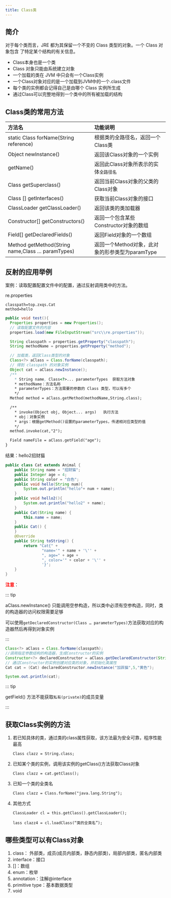 ```yaml
---
title: Class类
---
```

## 简介
对于每个类而言，JRE 都为其保留一个不变的 Class 类型的对象。一个 Class 对象包含
了特定某个结构的有关信息。

* Class本身也是一个类
* Class 对象只能由系统建立对象
* 一个加载的类在 JVM 中只会有一个Class实例
* 一个Class对象对应的是一个加载到JVM中的一个.class文件
* 每个类的实例都会记得自己是由哪个 Class 实例所生成
* 通过Class可以完整地得到一个类中的所有被加载的结构

## Class类的常用方法
|方法名|功能说明|
|:-----|:-----|
|static Class forName(String reference)|根据类的全路径名，返回一个 Class类|
|Object newInstance()|返回该Class对象的一个实例|
|getName()|返回此Class对象所表示的实体`全路径名`|
|Class getSuperclass()|返回当前Class对象的父类的Class对象|
|Class [] getInterfaces()|获取当前Class对象的接口|
|ClassLoader getClassLoader()|返回该类的类加载器|
|Constructor[] getConstructors()|返回一个包含某些Constructor对象的数组|
|Field[] getDeclaredFields()|返回Field对象的一个数组|
|Method getMethod(String name,Class … paramTypes)|返回一个Method对象，此对象的形参类型为paramType|

## 反射的应用举例
案例：读取配置配置文件中的配置，通过反射调用类中的方法。

re.properties
```properties
classpath=top.zxqs.Cat
method=hello
```
```java
public void test(){
  Properties properties = new Properties();
  // 读取配置文件的内容
  properties.load(new FileInputStream("src\\re.properties"));

  String classpath = properties.getProperty("classpath");
  String methodName = properties.getProperty("method");

  // 加载类，返回Class类型的对象
  Class<?> aClass = Class.forName(classpath);
  // 得到 classpath 的对象实例
  Object cat = aClass.newInstance();
  /**
    * String name, Class<?>... parameterTypes  获取方法对象
    * methodName：方法名称
    * parameterTypes：方法需要的参数的 Class 类型，可以有多个
    */
  Method method = aClass.getMethod(methodName,String.class);

  /**
    * invoke(Object obj, Object... args)   执行方法
    * obj：对象实例
    * args：根据getMethod()设置的parameterTypes，传递相对应类型的值
    */
  method.invoke(cat,"2");

  Field nameFile = aClass.getField("age");
}
```
结果：hello2招财猫

```java
public class Cat extends Animal {
    public String name = "招财猫";
    public Integer age = 4;
    public String color = "白色";
    public void hello(String num){
        System.out.println("hello"+ num + name);
    }
    public void hello2(){
        System.out.println("hello2" + name);
    }
    public Cat(String name) {
        this.name = name;
    }
    public Cat() {
    }
    @Override
    public String toString() {
        return "Cat{" +
                "name='" + name + '\'' +
                ", age=" + age +
                ", color='" + color + '\'' +
                '}';
    }
}
```

**<font color='red'>注意</font>**：

::: tip

aClass.newInstance() 只能调用空参构造，所以类中必须有空参构造，同时，类的构造器的访问权限需要足够

可以使用`getDeclaredConstructor(Class … parameterTypes)`方法获取对应的构造器然后再得到对象实例

:::

```java
Class<?> aClass = Class.forName(classpath);
//调用指定参数结构的构造器，生成Constructor的实例
Constructor<?> declaredConstructor = aClass.getDeclaredConstructor(String.class,Integer.class,String.class);
// 通过Constructor的实例创建对应类的对象，并初始化类属性
Cat cat = (Cat) declaredConstructor.newInstance("加菲猫",5,"黄色");

System.out.println(cat);
```

::: tip

getField() 方法不能获取`私有(private)`的成员变量

:::


## 获取Class实例的方法

1. 若已知具体的类，通过类的class属性获取，该方法最为安全可靠，程序性能最高 
   
   `Class clazz = String.class;`
2. 已知某个类的实例，调用该实例的getClass()方法获取Class对象
   
   `Class clazz = cat.getClass();`

3. 已知一个类的全类名

   `Class clazz = Class.forName("java.lang.String");`

4. 其他方式

   `ClassLoader cl = this.getClass().getClassLoader();`

   `lass clazz4 = cl.loadClass(“类的全类名”);`

## 哪些类型可以有Class对象

1. class： 外部类，成员(成员内部类，静态内部类)，局部内部类，匿名内部类
2. interface：接口
3. []：数组
4. enum：枚举
5. annotation：注解@interface
6. primitive type：基本数据类型
7. void

